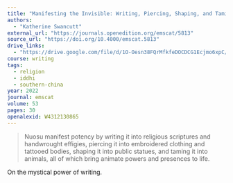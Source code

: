 ```yaml
---
title: "Manifesting the Invisible: Writing, Piercing, Shaping, and Taming Potency in Southwest China"
authors:
  - "Katherine Swancutt"
external_url: "https://journals.openedition.org/emscat/5813"
source_url: "https://doi.org/10.4000/emscat.5813"
drive_links:
  - "https://drive.google.com/file/d/1O-Oesn38FQrMfkfeDOCDCG1Ecjmo6xpC/view?usp=drivesdk"
course: writing
tags:
  - religion
  - iddhi
  - southern-china
year: 2022
journal: emscat
volume: 53
pages: 30
openalexid: W4312130865
---
```


> Nuosu manifest potency by writing it into religious scriptures and handwrought effigies, piercing it into embroidered clothing and tattooed bodies, shaping it into public statues, and taming it into animals, all of which bring animate powers and presences to life.

On the mystical power of writing.
